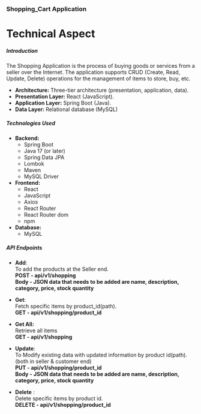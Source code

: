 ###  **Shopping\_Cart Application**

# Technical Aspect

##### **Introduction**

The Shopping Application is the process of buying goods or services from a seller over the Internet. The application supports CRUD (Create, Read, Update, Delete) operations for the management of items to store, buy, etc. 

* **Architecture:** Three-tier architecture (presentation, application, data).  
* **Presentation Layer:** React (JavaScript).  
* **Application Layer:** Spring Boot (Java).  
* **Data Layer:** Relational database (MySQL)

##### **Technologies Used**

* **Backend:**  
  * Spring Boot  
  * Java 17 (or later)  
  * Spring Data JPA  
  * Lombok  
  * Maven  
  * MySQL Driver  
* **Frontend:**  
  * React  
  * JavaScript  
  * Axios  
  * React Router  
  * React Router dom  
  * npm  
* **Database:**  
  * MySQL

#### 

#####  **API Endpoints**

* **Add**:   
  To add the products at the Seller end.  
  **POST \- api/v1/shopping**  
  **Body \- JSON data that needs to be added are name, description, category, price, stock quantity**

* **Get**:   
  Fetch specific items by product\_id(path).  
  **GET \- api/v1/shopping/product\_id**

    
* **Get All:**    
  Retrieve all items  
  **GET \- api/v1/shopping**

* **Update**:  
  To Modify existing data with updated information by product id(path).(both in seller & customer end)  
  **PUT \- api/v1/shopping/product\_id**   
  **Body \-** **JSON data that needs to be added are name, description, category, price, stock quantity**  
     
* **Delete** :  
  Delete specific items by product id.  
  **DELETE \- api/v1/shopping/product\_id**